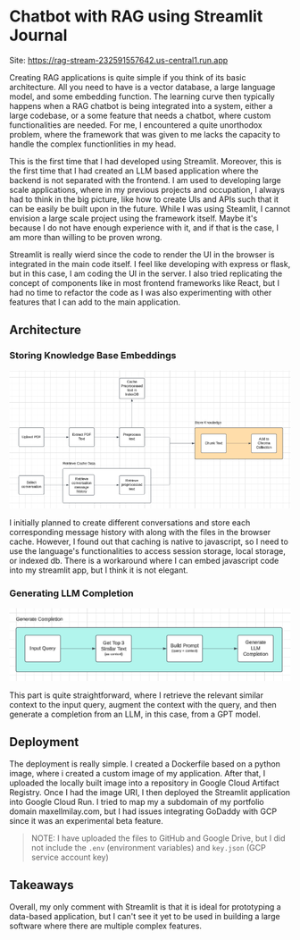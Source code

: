 # Chatbot with RAG using Streamlit Journal

Site: https://rag-stream-232591557642.us-central1.run.app

Creating RAG applications is quite simple if you think of its basic architecture. All you need to have is a vector database, a large language model, and some embedding function. The learning curve then typically happens when a RAG chatbot is being integrated into a system, either a large codebase, or a some feature that needs a chatbot, where custom functionalities are needed. For me, I encountered a quite unorthodox problem, where the framework that was given to me lacks the capacity to handle the complex functionlities in my head.

This is the first time that I had developed using Streamlit. Moreover, this is the first time that I had created an LLM based application where the backend is not separated with the frontend. I am used to developing large scale applications, where in my previous projects and occupation, I always had to think in the big picture, like how to create UIs and APIs such that it can be easily be built upon in the future. While I was using Steamlit, I cannot envision a large scale project using the framework itself. Maybe it's because I do not have enough experience with it, and if that is the case, I am more than willing to be proven wrong.

Streamlit is really wierd since the code to render the UI in the browser is integrated in the main code itself. I feel like developing with express or flask, but in this case, I am coding the UI in the server. I also tried replicating the concept of components like in most frontend frameworks like React, but I had no time to refactor the code as I was also experimenting with other features that I can add to the main application.

## Architecture

### Storing Knowledge Base Embeddings

<p>
  <img src="./documentation/images/store-embeddings.png"/>
</p>

I initially planned to create different conversations and store each corresponding message history with along with the files in the browser cache. However, I found out that caching is native to javascript, so I need to use the language's functionalities to access session storage, local storage, or indexed db. There is a workaround where I can embed javascript code into my streamlit app, but I think it is not elegant.

### Generating LLM Completion

<p>
  <img src="./documentation/images/generate-completion.png"/>
</p>

This part is quite straightforward, where I retrieve the relevant similar context to the input query, augment the context with the query, and then generate a completion from an LLM, in this case, from a GPT model. 

## Deployment

The deployment is really simple. I created a Dockerfile based on a python image, where i created a custom image of my application. After that, I uploaded the locally built image into a repository in Google Cloud Artifact Registry. Once I had the image URI, I then deployed the Streamlit application into Google Cloud Run. I tried to map my a subdomain of my portfolio domain maxellmilay.com, but I had issues integrating GoDaddy with GCP since it was an experimental beta feature.

> NOTE: I have uploaded the files to GitHub and Google Drive, but I did not include the `.env` (environment variables) and `key.json` (GCP service account key)

## Takeaways

Overall, my only comment with Streamlit is that it is ideal for prototyping a data-based application, but I can't see it yet to be used in building a large software where there are multiple complex features.
